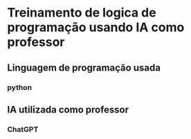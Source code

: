 # Treinamento de logica de programação usando IA como professor 

## Linguagem de programação usada 
### python 

## IA utilizada como professor 
### ChatGPT

